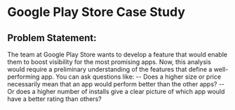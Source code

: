 # Google Play Store Case Study
## Problem Statement:
 The team at Google Play Store wants to develop a feature that would enable them to boost visibility for the most promising apps. Now, this analysis would require a   preliminary understanding of the features that define a well-performing app. You can ask questions like:
  -- Does a higher size or price necessarily mean that an app would perform better than the other apps? 
  -- Or does a higher number of installs give a clear picture of which app would have a better rating than others?
